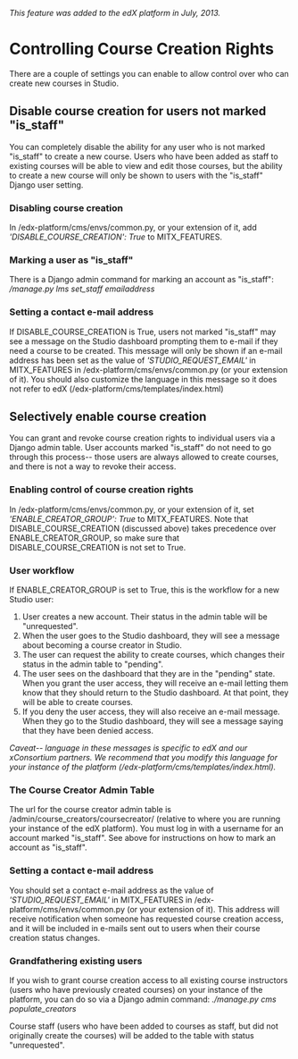 _This feature was added to the edX platform in July, 2013._

# Controlling Course Creation Rights

There are a couple of settings you can enable to allow control over who can create new courses in Studio.

## Disable course creation for users not marked "is_staff"
You can completely disable the ability for any user who is not marked "is_staff" to create a new course. Users who have been added as staff to existing courses will be able to view and edit those courses, but the ability to create a new course will only be shown to users with the "is_staff" Django user setting.

### Disabling course creation
In /edx-platform/cms/envs/common.py, or your extension of it, add _'DISABLE_COURSE_CREATION': True_ to MITX_FEATURES.

### Marking a user as "is_staff"
There is a Django admin command for marking an account as "is_staff": _/manage.py lms set_staff emailaddress_

### Setting a contact e-mail address
If DISABLE_COURSE_CREATION is True, users not marked "is_staff" may see a message on the Studio dashboard prompting them to e-mail if they need a course to be created. This message will only be shown if an e-mail address has been set as the value of _'STUDIO_REQUEST_EMAIL'_ in MITX_FEATURES in /edx-platform/cms/envs/common.py (or your extension of it). You should also customize the language in this message so it does not refer to edX (/edx-platform/cms/templates/index.html)

## Selectively enable course creation
You can grant and revoke course creation rights to individual users via a Django admin table. User accounts marked "is_staff" do not need to go through this process-- those users are always allowed to create courses, and there is not a way to revoke their access.

### Enabling control of course creation rights
In /edx-platform/cms/envs/common.py, or your extension of it, set _'ENABLE_CREATOR_GROUP': True_ to MITX_FEATURES. Note that DISABLE_COURSE_CREATION (discussed above) takes precedence over ENABLE_CREATOR_GROUP, so make sure that DISABLE_COURSE_CREATION is not set to True.

### User workflow
If ENABLE_CREATOR_GROUP is set to True, this is the workflow for a new Studio user:

1. User creates a new account. Their status in the admin table will be "unrequested".
1. When the user goes to the Studio dashboard, they will see a message about becoming a course creator in Studio.
1. The user can request the ability to create courses, which changes their status in the admin table to "pending".
1. The user sees on the dashboard that they are in the "pending" state. When you grant the user access, they will receive an e-mail letting them know that they should return to the Studio dashboard. At that point, they will be able to create courses.
1. If you deny the user access, they will also receive an e-mail message. When they go to the Studio dashboard, they will see a message saying that they have been denied access. 

_Caveat-- language in these messages is specific to edX and our xConsortium partners. We recommend that you modify this language for your instance of the platform (/edx-platform/cms/templates/index.html)._

### The Course Creator Admin Table
The url for the course creator admin table is /admin/course_creators/coursecreator/ (relative to where you are running your instance of the edX platform). You must log in with a username for an account marked "is_staff". See above for instructions on how to mark an account as "is_staff".

### Setting a contact e-mail address
You should set a contact e-mail address as the value of _'STUDIO_REQUEST_EMAIL'_ in MITX_FEATURES in /edx-platform/cms/envs/common.py (or your extension of it). This address will receive notification when someone has requested course creation access, and it will be included in e-mails sent out to users when their course creation status changes.

### Grandfathering existing users
If you wish to grant course creation access to all existing course instructors (users who have previously created courses) on your instance of the platform, you can do so via a Django admin command: _./manage.py cms populate_creators_

Course staff (users who have been added to courses as staff, but did not originally create the courses) will be added to the table with status "unrequested".

